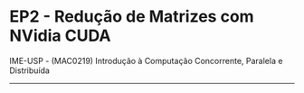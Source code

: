 # EP2 - Redução de Matrizes com NVidia CUDA
IME-USP - (MAC0219) Introdução à Computação Concorrente, Paralela e Distribuída
___
